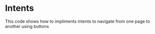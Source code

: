 # Intents
This code shows how to impliments intents to navigate from  one page to another using buttons
